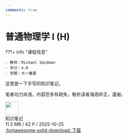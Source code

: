```yaml
---
comments: true
---
```


# 普通物理学 I (H)

???+ info "课程信息"

    - 教师：Michael Smidman
    - 学分：4.0
    - 学期：大一春夏

这里放一下手写的知识笔记。

笔者功力尚浅，内容恐多有疏失，敬祈读者海涵斧正，谨谢。

<div class="card file-block" markdown="1">
<div class="file-icon"><img src="/Note/assets/images/icons/pdf.svg" style="height: 3em;"></div>
<div class="file-body">
<div class="file-title">知识笔记</div>
<div class="file-meta">11.3 MB / 42 P / 2025-10-25</div>
</div>
<a class="down-button" target="_blank" href="/Note/assets/files/physics/mgeneral_physics_I_note.pdf" markdown="1">:fontawesome-solid-download: 下载</a>
</div>